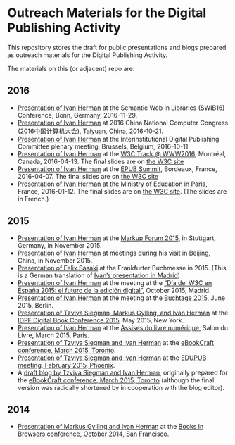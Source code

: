 Outreach Materials for the Digital Publishing Activity
======================================================

This repository stores the draft for public presentations and blogs prepared as outreach materials for the Digital Publishing Activity.

The materials on this (or adjacent) repo are:

2016
----

-	[Presentation of Ivan Herman](./2016/SWIB/index.html) at the Semantic Web in Libraries (SWIB16) Conference, Bonn, Germany, 2016-11-29.
-	[Presentation of Ivan Herman](./2016/CNCC-Taiyuan/index.html) at 2016 China National Computer Congress (2016中国计算机大会), Taiyuan, China, 2016-10-21.
-	[Presentation of Ivan Herman](./2016/IDPC/index.html) at the Interinstitutional Digital Publishing Committee plenary meeting, Brussels, Belgium, 2016-10-11.
-	[Presentation of Ivan Herman](./2016/W3CTrack-2016/index.html) at the [W3C Track @ WWW2016](https://www.w3.org/2016/04/w3c-track.html), Montréal, Canada, 2016-04-13. The final slides are on [the W3C site](http://www.w3.org/2016/Talks/W3CTrack-IH/)
-	[Presentation of Ivan Herman](./2016/EPUBSummit-2016/index.html) at the [EPUB Summit](http://edrlab.org/edrlab/index.php/epub-summit/), Bordeaux, France, 2016-04-07. The final slides are on [the W3C site](http://www.w3.org/2016/Talks/EPUBSummit-IH/)
-	[Presentation of Ivan Herman](./2016/ministere-2016/index.html) at the Ministry of Education in Paris, France, 2016-01-12. The final slides are on [the W3C site](https://www.w3.org/2016/Talks/ministere-IH/index.html). (The slides are in French.)

2015
----

-	[Presentation of Ivan Herman](./2015//markup-forum-2015-11/index.html) at the [Markup Forum 2015](http://www.markupforum.de/das-programm2015.html), in Stuttgart, Germany, in November 2015.
-	[Presentation of Ivan Herman](./2015/beijing-2015/index.html) at meetings during his visit in Beijing, China, in November 2015.
-	[Presentation of Felix Sasaki](http://www.w3c.at/Events/2015/buchmesse-frankfurt-w3c-2015-10/) at the Frankfurter Buchmesse in 2015. (This is a German translation of [Ivan’s presentation in Madrid](./dia-del-w3c-2015-10/index.html)\)
-	[Presentation of Ivan Herman](./2015/dia-del-w3c-2015-10/index.html) at the meeting at the [“Día del W3C en España 2015: el futuro de la edición digital”](http://www.w3c.es/Eventos/2015/DiaW3C/), October 2015, Madrid.
-	[Presentation of Ivan Herman](http://w3c.github.io/dpub/2015/buchtage-2015/index.html) at the meeting at the [Buchtage 2015](http://www.boersenverein.de/buchtage), June 2015, Berlin.
-	[Presentation of Tzviya Siegman, Markus Gylling, and Ivan Herman](http://w3c.github.io/dpub/2015/idpf-digital-book-2015/index.html) at the [IDPF Digital Book Conference 2015](http://idpf.org/digital-book-2015), May 2015, New York.
-	[Presentation of Ivan Herman](http://w3c.github.io/dpub/2015/salon-du-livre-2015-03/index.html) at the [Assises du livre numérique](http://www.sne.fr/evenement_sne/assises-du-19-mars-2015/), Salon du Livre, March 2015, Paris.
-	[Presentation of Tzviya Siegman and Ivan Herman](http://w3c.github.io/dpub/2015/ebookcraft-2015-03/index.html) at the [eBookCraft conference, March 2015, Toronto](http://www.cvent.com/events/tech-forum-2015/agenda-0c06ff814cdd41b2bf8eaf40ea9ef709.aspx).
-	[Presentation of Tzviya Siegman and Ivan Herman](http://w3c.github.io/dpub/2015/edupub-2015-03/index.html) at the [EDUPUB meeting, February 2015, Phoenix](http://www.imsglobal.org/feb2015UofPhoenix.html).
-	A [draft blog by Tzviya Siegman and Ivan Herman](http://w3c.github.io/dpub/2015/blog-2015-01/index.html), originally prepared for the [eBookCraft conference, March 2015, Toronto](http://www.cvent.com/events/tech-forum-2015/agenda-0c06ff814cdd41b2bf8eaf40ea9ef709.aspx) (although the final version was radically shortened by in cooperation with the blog editor).

2014
----

-	[Presentation of Markus Gylling and Ivan Herman](http://w3c.github.io/dpub/2014/BiB-2014-10/index.html) at the [Books in Browsers conference, October 2014, San Francisco](http://www.cvent.com/events/tech-forum-2015/agenda-0c06ff814cdd41b2bf8eaf40ea9ef709.aspx).

